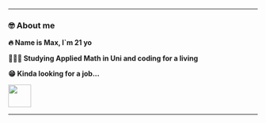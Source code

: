 -----
<div>
  <h3>🤓 About me</h3>
  <p><b>🔥 Name is Max, I`m 21 yo</b></p>
  <p><b>👨🏻‍💻 Studying Applied Math in Uni and coding for a living</b></p>
  <p><b>😁 Kinda looking for a job...</b></p>
</div>
<div>
  <img src="https://raw.githubusercontent.com/rahulbanerjee26/githubAboutMeGenerator/main/icons/swift.svg" width="46px" />
</div>

-----

